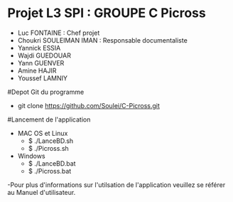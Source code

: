 
Projet L3 SPI : GROUPE C Picross
================================

- Luc FONTAINE : Chef projet
- Choukri SOULEIMAN IMAN : Responsable documentaliste
- Yannick ESSIA
- Wajdi GUEDOUAR
- Yann GUENVER
- Amine HAJIR
- Youssef LAMNIY

#Depot Git du programme
- git clone https://github.com/Soulei/C-Picross.git

#Lancement de l'application

- MAC OS et Linux
  - $ ./LanceBD.sh
  - $ ./Picross.sh
- Windows
  - $ ./LanceBD.bat
  - $ ./Picross.bat
  
-Pour plus d'informations sur l'utilsation de l'application veuillez se référer au Manuel d'utilisateur.
